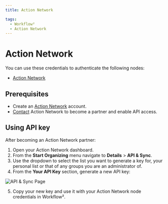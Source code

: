 ```yaml
---
title: Action Network

tags:
  - Workflow²
  - Action Network
---
```

# Action Network

You can use these credentials to authenticate the following nodes:

- [Action Network](/workflow/integrations/nodes/workflow-nodes-base.actionNetwork/)

## Prerequisites

- Create an [Action Network](https://actionnetwork.org/) account.
- [Contact](https://actionnetwork.org/contact) Action Network to become a partner and enable API access.

## Using API key

After becoming an Action Network partner:

1. Open your Action Network dashboard.
2. From the **Start Organizing** menu navigate to **Details** > **API & Sync**.
3. Use the dropdown to select the list you want to generate a key for, your personal list or that of any groups you are an administrator of.
4. From the **Your API Key** section, generate a new API key:

![API & Sync Page](/_images/integrations/credentials/actionnetwork/action_network_api_key.png)

5. Copy your new key and use it with your Action Network node credentials in Workflow².
